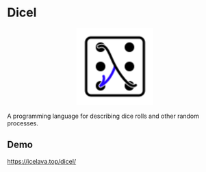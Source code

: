 # Dicel

<p align="center">
  <img alt="Dicel Logo" src="./dicel.svg" width="180" />
</p>

A programming language for describing dice rolls and other random processes.

## Demo

<https://icelava.top/dicel/>
